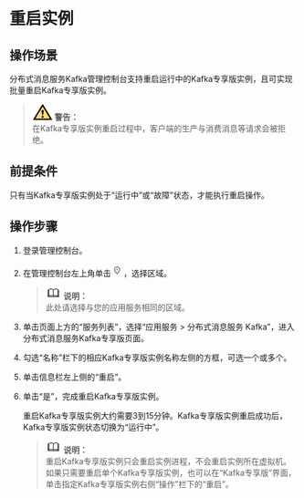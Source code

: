 # 重启实例<a name="ZH-CN_TOPIC_0169047360"></a>

## 操作场景<a name="section42474604"></a>

分布式消息服务Kafka管理控制台支持重启运行中的Kafka专享版实例，且可实现批量重启Kafka专享版实例。

>![](public_sys-resources/icon-warning.gif) **警告：**   
>在Kafka专享版实例重启过程中，客户端的生产与消费消息等请求会被拒绝。  

## 前提条件<a name="section46727122"></a>

只有当Kafka专享版实例处于“运行中”或“故障”状态，才能执行重启操作。

## 操作步骤<a name="section58551735104011"></a>

1.  登录管理控制台。
2.  在管理控制台左上角单击![](figures/icon-region.png)，选择区域。

    >![](public_sys-resources/icon-note.gif) **说明：**   
    >此处请选择与您的应用服务相同的区域。  

3.  单击页面上方的“服务列表”，选择“应用服务 \> 分布式消息服务 Kafka”，进入分布式消息服务Kafka专享版页面。
4.  勾选“名称”栏下的相应Kafka专享版实例名称左侧的方框，可选一个或多个。
5.  单击信息栏左上侧的“重启”。
6.  单击“是”，完成重启Kafka专享版实例。

    重启Kafka专享版实例大约需要3到15分钟。Kafka专享版实例重启成功后，Kafka专享版实例状态切换为“运行中”。

    >![](public_sys-resources/icon-note.gif) **说明：**   
    >重启Kafka专享版实例只会重启实例进程，不会重启实例所在虚拟机。  
    >如果只需要重启单个Kafka专享版实例，也可以在“Kafka专享版”界面，单击指定Kafka专享版实例右侧“操作”栏下的“重启”。  


